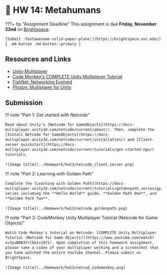 # 👼 HW 14: Metahumans
???+ tip "Assignment Deadline"
    This assignment is due **Friday, November 22nd** on [Brightspace](https://brightspace.usc.edu/).

    [Submit :fontawesome-solid-paper-plane:](https://brightspace.usc.edu/){ .md-button .md-button--primary }

## Resources and Links
* [Unity Multiplayer](https://docs-multiplayer.unity3d.com/)
* [Code Monkey's COMPLETE Unity Multiplayer Tutorial](https://www.youtube.com/watch?v=3yuBOB3VrCk&t=197s)
* [FishNet: Networking Evolved](https://fish-networking.gitbook.io/docs)
* [Photon: Multiplayer for Unity](https://www.photonengine.com/pun#)

## Submission

!!! note "Part 1: Get started with Netcode"

    Read about Unity's [Netcode for GameObjects](https://docs-multiplayer.unity3d.com/netcode/current/about/). Then, complete the [Install Netcode for GameObjects](https://docs-multiplayer.unity3d.com/netcode/current/installation/) and [Client-server quickstart](https://docs-multiplayer.unity3d.com/netcode/current/tutorials/get-started-ngo/) tutorials.

    ![Image title](../Homework/hw13/netcode_client_server.png)

!!! note "Part 2: Learning with Golden Path"

    Complete the [Learning with Golden Path](https://docs-multiplayer.unity3d.com/netcode/current/tutorials/goldenpath_series/gp_intro/) series including the **Hello World** guide, **Golden Path One**, and **Golden Path Two**. 

    ![Image title](../Homework/hw13/netcode_goldenpath.png)

!!! note "Part 3: CodeMonkey Unity Multiplayer Tutorial (Netcode for Game Objects)"

    Watch Code Monkey's tutorial on Netcode: [COMPLETE Unity Multiplayer Tutorial (Netcode for Game Objects)](https://www.youtube.com/watch?v=3yuBOB3VrCk&t=197s). Upon completion of this homework assignment, please take a video of your multiplayer working and a screenshot that you have watched the entire YouTube channel. Please submit on BrightSpace.

    ![Image title](../Homework/hw13/netcod_codemonkey.png)